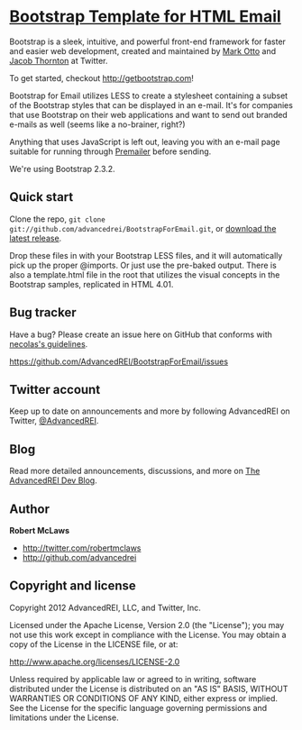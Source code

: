 [Bootstrap Template for HTML Email](http://github.com/AdvancedREI/BootstrapForEmail)
=================

Bootstrap is a sleek, intuitive, and powerful front-end framework for faster and easier web development, created and maintained by [Mark Otto](http://twitter.com/mdo) and [Jacob Thornton](http://twitter.com/fat) at Twitter.

To get started, checkout http://getbootstrap.com!


Bootstrap for Email utilizes LESS to create a stylesheet containing a subset of the Bootstrap styles that can be displayed in an e-mail. It's for companies that use Bootstrap on their web applications and want to send out branded e-mails as well (seems like a no-brainer, right?)

Anything that uses JavaScript is left out, leaving you with an e-mail page suitable for running through [Premailer](http://premailer.dialect.ca/) before sending.

We're using Bootstrap 2.3.2.

Quick start
-----------

Clone the repo, `git clone git://github.com/advancedrei/BootstrapForEmail.git`, or [download the latest release](https://github.com/advancedrei/bootstrapforemail/zipball/master).

Drop these files in with your Bootstrap LESS files, and it will automatically pick up the proper @imports. Or just use the pre-baked output. There is also a template.html file in the root that utilizes the visual concepts in the Bootstrap samples, replicated in HTML 4.01.


Bug tracker
-----------

Have a bug? Please create an issue here on GitHub that conforms with [necolas's guidelines](https://github.com/necolas/issue-guidelines).

https://github.com/AdvancedREI/BootstrapForEmail/issues



Twitter account
---------------

Keep up to date on announcements and more by following AdvancedREI on Twitter, [@AdvancedREI](http://twitter.com/AdvancedREI).



Blog
----

Read more detailed announcements, discussions, and more on [The AdvancedREI Dev Blog](http://advancedrei.com/blogs/development).


Author
-------

**Robert McLaws**

+ http://twitter.com/robertmclaws
+ http://github.com/advancedrei


Copyright and license
---------------------

Copyright 2012 AdvancedREI, LLC, and Twitter, Inc.

Licensed under the Apache License, Version 2.0 (the "License");
you may not use this work except in compliance with the License.
You may obtain a copy of the License in the LICENSE file, or at:

   http://www.apache.org/licenses/LICENSE-2.0

Unless required by applicable law or agreed to in writing, software
distributed under the License is distributed on an "AS IS" BASIS,
WITHOUT WARRANTIES OR CONDITIONS OF ANY KIND, either express or implied.
See the License for the specific language governing permissions and
limitations under the License.
